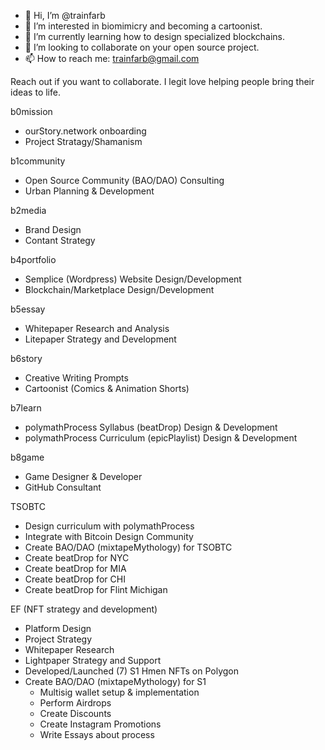 - 👋 Hi, I’m @trainfarb
- 👀 I’m interested in biomimicry and becoming a cartoonist.
- 🌱 I’m currently learning how to design specialized blockchains.
- 💞️ I’m looking to collaborate on your open source project.
- 📫 How to reach me: trainfarb@gmail.com

Reach out if you want to collaborate. I legit love helping people bring their ideas to life. 

b0mission 
- ourStory.network onboarding
- Project Stratagy/Shamanism

b1community
- Open Source Community (BAO/DAO) Consulting
- Urban Planning & Development

b2media
- Brand Design
- Contant Strategy

b4portfolio
- Semplice (Wordpress) Website Design/Development
- Blockchain/Marketplace Design/Development

b5essay
- Whitepaper Research and Analysis
- Litepaper Strategy and Development

b6story
- Creative Writing Prompts
- Cartoonist (Comics & Animation Shorts)

b7learn
- polymathProcess Syllabus (beatDrop) Design & Development
- polymathProcess Curriculum (epicPlaylist) Design & Development

b8game
- Game Designer & Developer
- GitHub Consultant


TSOBTC
- Design curriculum with polymathProcess
- Integrate with Bitcoin Design Community
- Create BAO/DAO (mixtapeMythology) for TSOBTC
- Create beatDrop for NYC
- Create beatDrop for MIA
- Create beatDrop for CHI
- Create beatDrop for Flint Michigan

EF (NFT strategy and development)
- Platform Design
- Project Strategy
- Whitepaper Research
- Lightpaper Strategy and Support
- Developed/Launched (7) S1 Hmen NFTs on Polygon
- Create BAO/DAO (mixtapeMythology) for S1
  - Multisig wallet setup & implementation
  - Perform Airdrops
  - Create Discounts
  - Create Instagram Promotions
  - Write Essays about process
